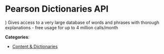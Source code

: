 # Pearson Dictionaries API


) Gives access to a very large database of words and phrases with thorough explanations - free usage for up to 4 million calls/month



**Categories**:
- [Content & Dictionaries](https://github.com/apis-list/apis-list#content-and-dictionaries)




